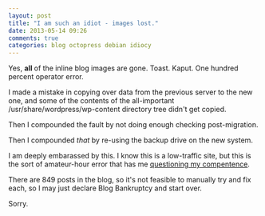 ```yaml
---
layout: post
title: "I am such an idiot - images lost."
date: 2013-05-14 09:26
comments: true
categories: blog octopress debian idiocy
---
```


Yes, **all** of the inline blog images are gone. Toast. Kaput. One hundred percent operator error.

I made a mistake in copying over data from the previous server to the new one, and some of the contents of the all-important /usr/share/wordpress/wp-content directory tree didn't get copied.

Then I compounded the fault by not doing enough checking post-migration.

Then I compounded *that* by re-using the backup drive on the new system.

I am deeply embarassed by this. I know this is a low-traffic site, but this is the sort of amateur-hour error that has me [questioning my compentence](http://en.wikipedia.org/wiki/Dunning-Kruger). 

There are 849 posts in the blog, so it's not feasible to manually try and fix each, so I may just declare Blog Bankruptcy and start over.

Sorry.
